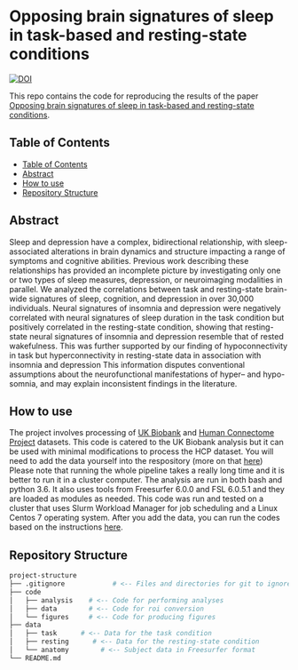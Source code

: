 # Opposing brain signatures of sleep in task-based and resting-state conditions

[![DOI](https://zenodo.org/badge/DOI/10.5281/zenodo.10050660.svg)](https://doi.org/10.5281/zenodo.10050660)

This repo contains the code for reproducing the results of the paper [Opposing brain signatures of sleep in task-based and resting-state conditions](https://www.biorxiv.org/content/10.1101/2023.05.13.540646v3.abstract).
## Table of Contents

- [Table of Contents](#table-of-contents)
- [Abstract](#abstract)
- [How to use](#how-to-use)
- [Repository Structure](#repository-structure)

## Abstract

Sleep and depression have a complex, bidirectional relationship, with sleep-associated alterations in brain dynamics and structure impacting a range of symptoms and cognitive abilities. Previous work describing these relationships has provided an incomplete picture by investigating only one or two types of sleep measures, depression, or neuroimaging modalities in parallel. We analyzed the correlations between task and resting-state brain-wide signatures of sleep, cognition, and depression in over 30,000 individuals. Neural signatures of insomnia and depression were negatively correlated with neural signatures of sleep duration in the task condition but positively correlated in the resting-state condition, showing that resting-state neural signatures of insomnia and depression resemble that of rested wakefulness. This was further supported by our finding of hypoconnectivity in task but hyperconnectivity in resting-state data in association with insomnia and depression This information disputes conventional assumptions about the neurofunctional manifestations of hyper– and hypo-somnia, and may explain inconsistent findings in the literature.


## How to use
The project involves processing of [UK Biobank](https://www.ukbiobank.ac.uk/enable-your-research/apply-for-access) and [Human Connectome Project](https://www.humanconnectome.org/) datasets. 
This code is catered to the UK Biobank analysis but it can be used with minimal modifications to process the HCP dataset.
You will need to add the data yourself into the respository (more on that [here](./data/README.md))
Please note that running the whole pipeline takes a really long time and it is better to run it in a cluster computer. 
The analysis are run in both bash and python 3.6.
It also uses tools from Freesurfer 6.0.0 and FSL 6.0.5.1 and they are loaded as modules as needed.
This code was run and tested on a cluster that uses Slurm Workload Manager for job scheduling and a Linux Centos 7 operating system.
After you add the data, you can run the codes based on the instructions [here](./code/README.md).

## Repository Structure

```bash
project-structure
├── .gitignore            # <-- Files and directories for git to ignore
├── code
│   ├── analysis    # <-- Code for performing analyses
│   ├── data        # <-- Code for roi conversion
│   └── figures     # <-- Code for producing figures
├── data            
│   ├── task      # <-- Data for the task condition
│   ├── resting      # <-- Data for the resting-state condition
│   └── anatomy        # <-- Subject data in Freesurfer format 
└── README.md       
  
```
